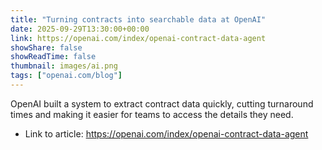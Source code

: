 ```yaml
---
title: "Turning contracts into searchable data at OpenAI"
date: 2025-09-29T13:30:00+00:00
link: https://openai.com/index/openai-contract-data-agent
showShare: false
showReadTime: false
thumbnail: images/ai.png
tags: ["openai.com/blog"]
---
```

OpenAI built a system to extract contract data quickly, cutting turnaround times and making it easier for teams to access the details they need.

- Link to article: https://openai.com/index/openai-contract-data-agent